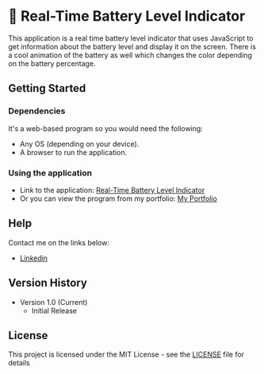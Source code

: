 # 🔋 Real-Time Battery Level Indicator

This application is a real time battery level indicator that uses JavaScript to get information about the battery level and display it on the screen. There is a cool animation of the battery as well which changes the color depending on the battery percentage.

## Getting Started

### Dependencies

It's a web-based program so you would need the following:

* Any OS (depending on your device).
* A browser to run the application.

### Using the application

* Link to the application: [Real-Time Battery Level Indicator](https://saimcode.github.io/live-battery-indicator/)
* Or you can view the program from my portfolio: [My Portfolio](https://saimcode.github.io/myportfolio/)

## Help

Contact me on the links below:
* [Linkedin](https://www.linkedin.com/in/saim-qureshi-703060234?original_referer=https%3A%2F%2Fsaimcode.github.io%2F)

## Version History

* Version 1.0 (Current)
    * Initial Release

## License

This project is licensed under the MIT License - see the [LICENSE](LICENSE) file for details
